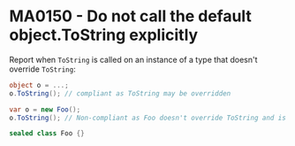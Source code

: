 # MA0150 - Do not call the default object.ToString explicitly

Report when `ToString` is called on an instance of a type that doesn't override `ToString`:

```c#
object o = ...;
o.ToString(); // compliant as ToString may be overridden

var o = new Foo();
o.ToString(); // Non-compliant as Foo doesn't override ToString and is sealed

sealed class Foo {}
```
